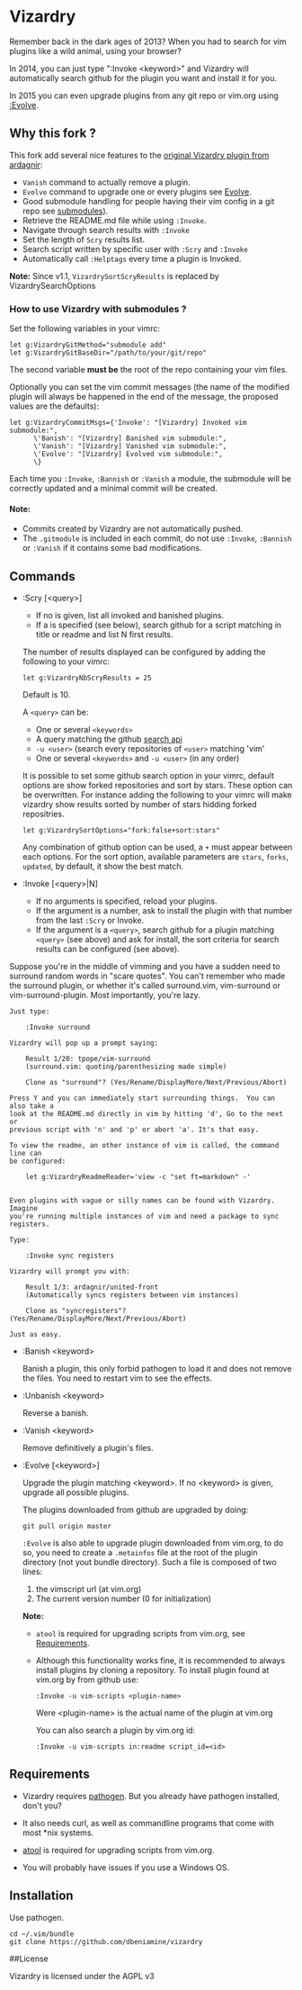 Vizardry
============

Remember back in the dark ages of 2013? When you had to search for vim plugins like a wild animal, using your browser?

In 2014, you can just type ":Invoke &lt;keyword&gt;" and Vizardry will automatically search github for the plugin you want and install it for you.

In 2015 you can even upgrade plugins from any git repo or vim.org using [:Evolve](#evolve).


## <a name="Fork">Why this fork ?</a>

This fork add several nice features to the [original Vizardry plugin from ardagnir](https://github.com/ardagnir/Vizardry):

+ `Vanish` command to actually remove a plugin.
+ `Evolve` command to upgrade one or every plugins see [Evolve](#evolve).
+ Good submodule handling for people having their vim config in a git repo
see [submodules](#submodules)).
+ Retrieve the README.md file while using `:Invoke`.
+ Navigate through search results with `:Invoke`
+ Set the length of `Scry` results list.
+ Search script written by specific user with `:Scry` and `:Invoke`
+ Automatically call `:Helptags` every time a plugin is Invoked.

**Note:** Since v1.1, `VizardrySortScryResults` is replaced by VizardrySearchOptions
### <a name="submodules">How to use Vizardry with submodules ?</a>

Set the following variables in your vimrc:

    let g:VizardryGitMethod="submodule add"
    let g:VizardryGitBaseDir="/path/to/your/git/repo"

The second variable **must be** the root of the repo containing your vim
files.

Optionally you can set the vim commit messages (the name of the modified
plugin will always be happened in the end of the message, the proposed values
are the defaults):

    let g:VizardryCommitMsgs={'Invoke': "[Vizardry] Invoked vim submodule:",
          \'Banish': "[Vizardry] Banished vim submodule:",
          \'Vanish': "[Vizardry] Vanished vim submodule:",
          \'Evolve': "[Vizardry] Evolved vim submodule:",
          \}

Each time you `:Invoke`, `:Bannish` or `:Vanish` a module, the submodule will be correctly
updated and a minimal commit will be created.

#### Note:

+ Commits created by Vizardry are not automatically pushed.
+ The `.gitmodule` is included in each commit, do not use `:Invoke`, `:Bannish`
or `:Vanish` if it contains some bad modifications.


## Commands

+   :Scry [&lt;query&gt;]

    + If no <query> is given, list all invoked and banished plugins.
    + If a <query> is specified (see below), search github for a
    script matching <query> in title or readme and list N first results.

    The number of results displayed can be configured by adding the following
    to your vimrc:

        let g:VizardryNbScryResults = 25

    Default is 10.

    A `<query>` can be:

    + One or several `<keywords>`
    + A query matching the github 
    [search api](https://developer.github.com/v3/search/#search-repositories)
    + `-u <user>` (search every repositories of `<user>` matching 'vim'
    + One or several `<keywords>` and `-u <user>` (in any order)

    It is possible to set some github search option in your vimrc, default
    options are show forked repositories and sort by stars. These option can
    be overwritten. For instance adding the following to your vimrc will make
    vizardry show results sorted by number of stars hidding forked
    repositries.

        let g:VizardrySortOptions="fork:false+sort:stars"

    Any combination of github option can be used, a `+` must appear between
    each options. For the sort option, available parameters are `stars`,
    `forks`, `updated`, by default, it show the best match.

+   :Invoke [&lt;query&gt;|N]

    + If no arguments is specified, reload your plugins.
    + If the argument is a number, ask to install the plugin with that
        number from the last `:Scry` or Invoke.
    + If the argument is a `<query>`, search github for a plugin matching
    `<query>` (see above)  and ask for install, the sort criteria for
    search results can be configured (see above).

Suppose you're in the middle of vimming and you have a sudden need to surround
random words in "scare quotes". You can't remember who made the surround
plugin, or whether it's called surround.vim, vim-surround or
vim-surround-plugin. Most importantly, you're lazy.


    Just type:

        :Invoke surround

    Vizardry will pop up a prompt saying:

        Result 1/20: tpope/vim-surround
        (surround.vim: quoting/parenthesizing made simple)

        Clone as "surround"? (Yes/Rename/DisplayMore/Next/Previous/Abort)

    Press Y and you can immediately start surrounding things.  You can also take a
    look at the README.md directly in vim by hitting 'd', Go to the next or
    previous script with 'n' and 'p' or abort 'a'. It's that easy.

    To view the readme, an other instance of vim is called, the command line can
    be configured:

        let g:VizardryReadmeReader='view -c "set ft=markdown" -'


    Even plugins with vague or silly names can be found with Vizardry. Imagine
    you're running multiple instances of vim and need a package to sync registers.

    Type:

        :Invoke sync registers

    Vizardry will prompt you with:

        Result 1/3: ardagnir/united-front
        (Automatically syncs registers between vim instances)

        Clone as "syncregisters"? (Yes/Rename/DisplayMore/Next/Previous/Abort)

    Just as easy.



+   :Banish &lt;keyword&gt;

    Banish a plugin, this only forbid pathogen to load it and does not remove
    the files. You need to restart vim to see the effects.

+   :Unbanish &lt;keyword&gt;

    Reverse a banish.

+   :Vanish &lt;keyword&gt;

    Remove definitively a plugin's files.

+   <a name="evolve">:Evolve  [&lt;keyword&gt;]</a>

    Upgrade the plugin matching &lt;keyword&gt;. If no &lt;keyword&gt; is given, upgrade
    all possible plugins.

    The plugins downloaded from github are upgraded by doing:

        git pull origin master

    `:Evolve` is also able to upgrade plugin downloaded from vim.org, to do so,
    you need to create a `.metainfos` file at the root of the plugin directory
    (not yout bundle directory). Such a file is composed of two lines:

    1. the vimscript url (at vim.org)
    2. The current version number (0 for initialization)

    **Note:**

    +   `atool` is required for upgrading scripts from vim.org, see
        [Requirements](#requirements).
    +   Although this functionality works fine, it is recommended to always
        install plugins by cloning a repository. To install plugin found at
        vim.org by from github use:

            :Invoke -u vim-scripts <plugin-name>

        Were &lt;plugin-name&gt; is the actual name of the plugin at vim.org

        You can also search a plugin by vim.org id:

            :Invoke -u vim-scripts in:readme script_id=<id>

## Requirements
- Vizardry requires [pathogen](https://github.com/tpope/vim-pathogen). But you already have pathogen installed, don't you?

- It also needs curl, as well as commandline programs that come with most \*nix systems.

+ [atool](http://freecode.com/projects/atool) is required for upgrading scripts from vim.org.

- You will probably have issues if you use a Windows OS.

## Installation

Use pathogen.

    cd ~/.vim/bundle
    git clone https://github.com/dbeniamine/vizardry

##License

Vizardry is licensed under the AGPL v3
